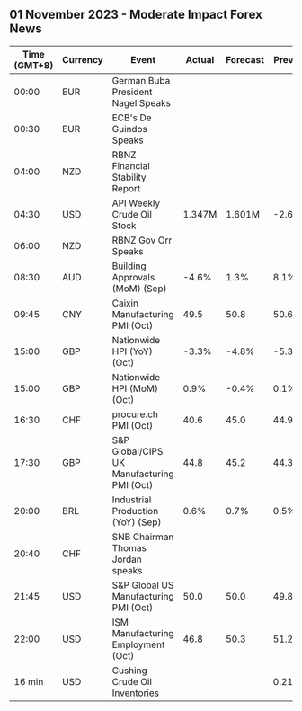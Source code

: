 ## 01 November 2023 - Moderate Impact Forex News

| Time (GMT+8) | Currency | Event | Actual | Forecast | Previous |
|------|----------|-------|--------|----------|----------|
| 00:00 | EUR | German Buba President Nagel Speaks |  |  |  |
| 00:30 | EUR | ECB's De Guindos Speaks |  |  |  |
| 04:00 | NZD | RBNZ Financial Stability Report |  |  |  |
| 04:30 | USD | API Weekly Crude Oil Stock | 1.347M | 1.601M | -2.668M |
| 06:00 | NZD | RBNZ Gov Orr Speaks |  |  |  |
| 08:30 | AUD | Building Approvals (MoM) (Sep) | -4.6% | 1.3% | 8.1% |
| 09:45 | CNY | Caixin Manufacturing PMI (Oct) | 49.5 | 50.8 | 50.6 |
| 15:00 | GBP | Nationwide HPI (YoY) (Oct) | -3.3% | -4.8% | -5.3% |
| 15:00 | GBP | Nationwide HPI (MoM) (Oct) | 0.9% | -0.4% | 0.1% |
| 16:30 | CHF | procure.ch PMI (Oct) | 40.6 | 45.0 | 44.9 |
| 17:30 | GBP | S&P Global/CIPS UK Manufacturing PMI (Oct) | 44.8 | 45.2 | 44.3 |
| 20:00 | BRL | Industrial Production (YoY) (Sep) | 0.6% | 0.7% | 0.5% |
| 20:40 | CHF | SNB Chairman Thomas Jordan speaks |  |  |  |
| 21:45 | USD | S&P Global US Manufacturing PMI (Oct) | 50.0 | 50.0 | 49.8 |
| 22:00 | USD | ISM Manufacturing Employment (Oct) | 46.8 | 50.3 | 51.2 |
| 16 min | USD | Cushing Crude Oil Inventories |  |  | 0.213M |
